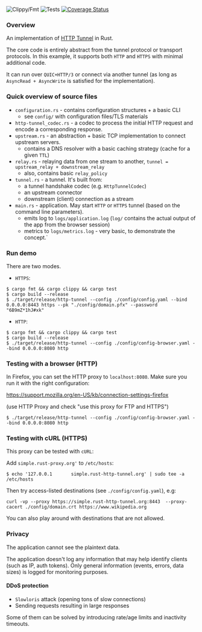 ![Clippy/Fmt](https://github.com/xnuter/http-tunnel/workflows/Clippy/Fmt/badge.svg)
![Tests](https://github.com/xnuter/http-proxy/workflows/Tests/badge.svg)
[![Coverage Status](https://coveralls.io/repos/github/xnuter/http-tunnel/badge.svg?branch=initial-commit)](https://coveralls.io/github/xnuter/http-tunnel?branch=initial-commit)

### Overview

An implementation of [HTTP Tunnel](https://en.wikipedia.org/wiki/HTTP_tunnel) in Rust.

The core code is entirely abstract from the tunnel protocol or transport protocols.
In this example, it supports both `HTTP` and `HTTPS` with minimal additional code. 

It can run over `QUIC+HTTP/3` or connect via another tunnel (as long as `AsyncRead + AsyncWrite` is satisfied for the implementation).

### Quick overview of source files

* `configuration.rs` - contains configuration structures + a basic CLI
  * see `config/` with configuration files/TLS materials
* `http-tunnel_codec.rs` - a codec to process the initial HTTP request and encode a corresponding response.
* `upstream.rs` - an abstraction + basic TCP implementation to connect upstream servers.
  * contains a DNS resolver with a basic caching strategy (cache for a given `TTL`)
* `relay.rs` - relaying data from one stream to another, `tunnel = upstream_relay + downstream_relay`
  * also, contains basic `relay_policy`
* `tunnel.rs` - a tunnel. It's built from:
  * a tunnel handshake codec (e.g. `HttpTunnelCodec`)
  * an upstream connector
  * downstream (client) connection as a stream
* `main.rs` - application. May start `HTTP` or `HTTPS` tunnel (based on the command line parameters).
  * emits log to `logs/application.log` (`log/` contains the actual output of the app from the browser session)
  * metrics to `logs/metrics.log` - very basic, to demonstrate the concept.`
          
### Run demo

There are two modes.

* `HTTPS`:
```
$ cargo fmt && cargo clippy && cargo test
$ cargo build --release
$ ./target/release/http-tunnel --config ./config/config.yaml --bind 0.0.0.0:8443 https --pk "./config/domain.pfx" --password "6B9mZ*1hJ#xk"
```

* `HTTP`:
```
$ cargo fmt && cargo clippy && cargo test 
$ cargo build --release
$ ./target/release/http-tunnel --config ./config/config-browser.yaml --bind 0.0.0.0:8080 http
```

### Testing with a browser (HTTP)

In Firefox, you can set the HTTP proxy to `localhost:8080`. Make sure you run it with the right configuration:

https://support.mozilla.org/en-US/kb/connection-settings-firefox

(use HTTP Proxy and check "use this proxy for FTP and HTTPS")

```
$ ./target/release/http-tunnel --config ./config/config-browser.yaml --bind 0.0.0.0:8080 http
```

### Testing with cURL (HTTPS)

This proxy can be tested with `cURL`:

Add `simple.rust-proxy.org'` to `/etc/hosts`:
```
$ echo '127.0.0.1       simple.rust-http-tunnel.org' | sudo tee -a /etc/hosts
```

Then try access-listed destinations (see `./config/config.yaml`), e.g:

```
curl -vp --proxy https://simple.rust-http-tunnel.org:8443  --proxy-cacert ./config/domain.crt https://www.wikipedia.org
``` 

You can also play around with destinations that are not allowed.

### Privacy

The application cannot see the plaintext data.

The application doesn't log any information that may help identify clients (such as IP, auth tokens).
Only general information (events, errors, data sizes) is logged for monitoring purposes. 

#### DDoS protection

* `Slowloris` attack (opening tons of slow connections)
* Sending requests resulting in large responses

Some of them can be solved by introducing rate/age limits and inactivity timeouts.
